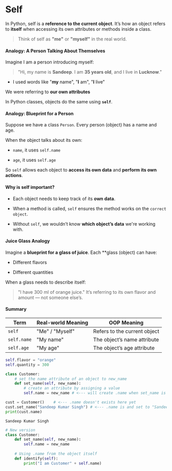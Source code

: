 # Self

In Python, self is a **reference to the current object**. It’s how an object refers to **itself** when accessing its own attributes or methods inside a class.

> Think of self as **"me"** or **"myself"** in the real world.

#### Analogy: A Person Talking About Themselves
Imagine I am a person introducing myself:

> "Hi, my name is **Sandeep**. I am **35 years old**, and I live in **Lucknow**."

* I used words like "**my** name", "**I** am", "**I** live"

We were referring to **our own attributes**

In Python classes, objects do the same using **`self`**.

#### Analogy: Blueprint for a Person
Suppose we have a class `Person`. Every person (object) has a name and age.

When the object talks about its own:

* `name`, it uses `self.name`

* `age`, it uses `self.age`

So `self` allows each object to **access its own data** and **perform its own actions**.

#### Why is self important?
* Each object needs to keep track of its **own data**.

* When a method is called, `self` ensures the method works on the `correct object`.

* Without `self`, we wouldn’t know **which object’s data** we're working with.

#### Juice Glass Analogy
Imagine a **blueprint for a glass of juice**.
Each **glass (object) can have:

* Different flavors

* Different quantities

When a glass needs to describe itself:

> "I have 300 ml of orange juice."
> It’s referring to its own flavor and amount — not someone else’s.

#### Summary

| Term        | Real-world Meaning | OOP Meaning                  |
| ----------- | ------------------ | ---------------------------- |
| `self`      | "Me" / "Myself"    | Refers to the current object |
| `self.name` | "My name"          | The object’s name attribute  |
| `self.age`  | "My age"           | The object’s age attribute   |



```python
self.flavor = "orange"
self.quantity = 300
```


```python
class Customer:
    # set the name attribute of an object to new_name
    def set_name(self, new_name):
        # create an attribute by assigning a value
        self.name = new_name # <--- will create .name when set_name is called
```


```python
cust = Customer()    # <--- .name doesn't exists here yet
cust.set_name("Sandeep Kumar Singh") # <--- .name is and set to "Sandeep Kumar Singh"
print(cust.name)
```

    Sandeep Kumar Singh
    


```python
# New version
class Customer:
    def set_name(self, new_name):
        self.name = new_name
        
    # Using .name from the object itself
    def identify(self):
        print("I am Customer" + self.name)        
```
